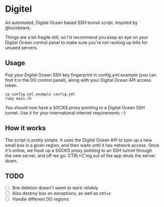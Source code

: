 # Digitel

An automated, Digital Ocean based SSH tunnel script. Inspired by
@lucidstack.

Things are a bit fragile still, so I'd recommend you keep an eye on your
Digital Ocean control panel to make sure you're not racking up bills for
unused servers.

## Usage

Pop your Digital Ocean SSH key fingerprint in config.yml.example (you
can find it in the DO control panel), along with your Digital Ocean API
access token.

```
cp config.yml.example config.yml
ruby main.rb
```

You should now have a SOCKS proxy pointing to a Digital Ocean SSH
tunnel. Use it for your international internet requirements :-)

## How it works

The script is pretty simple. It uses the Digital Ocean API to spin up a
new small box in a given region, and then waits until it has network
access. Once it's online, we hook up a SOCKS proxy pointing to an SSH
tunnel through the new server, and off we go. CTRL+C'ing out of the app
shuts the server down.

## TODO

- [ ] Box deletion doesn't seem to work reliably
- [ ] Also destroy box on exceptions, as well as ctrl+c
- [ ] Handle different DO regions
